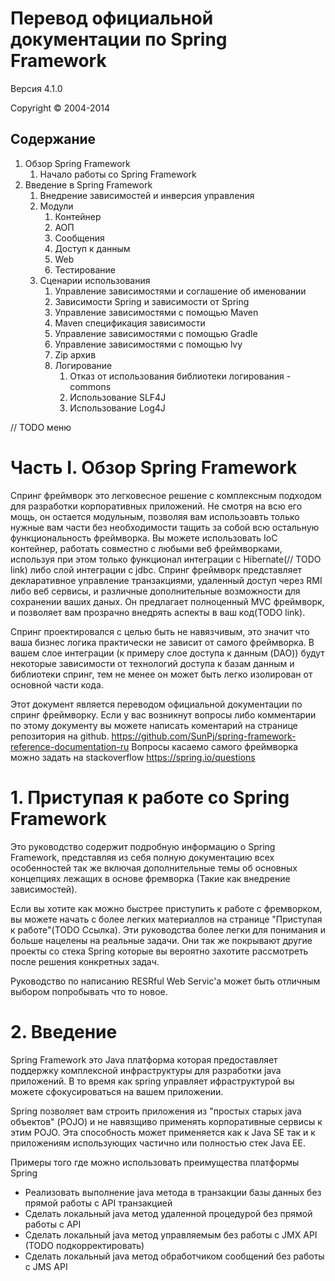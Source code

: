 Перевод официальной документации по Spring Framework
=========

Версия 4.1.0

Copyright © 2004-2014

Содержание
----

1. Обзор Spring Framework
    1. Начало работы со Spring Framework
2. Введение в Spring Framework
    1. Внедрение зависимостей и инверсия управления
    2. Модули
        1. Контейнер
        2. АОП
        3. Сообщения
        4. Доступ к данным
        5. Web
        6. Тестирование
    3. Сценарии использования
        1. Управление зависимостями и соглашение об именовании
        2. Зависимости Spring и зависимости от Spring
        3. Управление зависимостями с помощью Maven
        4. Maven спецификация зависимости
        5. Управление зависимостями с помощью Gradle
        6. Управление зависимостями с помощью lvy
        7. Zip архив
        8. Логирование
            1. Отказ от использования библиотеки логирования - commons 
            2. Использование     SLF4J
            3. Использование Log4J
    
// TODO меню

# Часть I. Обзор Spring Framework

  Спринг фреймворк это легковесное решение с комплексным подходом для разработки корпоративных приложений. Не смотря на всю его мощь, он остается модульным, позволяя вам использоавть только нужные вам части без необходимости тащить за собой всю остальную функциональность фреймворка. Вы можете использовать IoC контейнер, работать совместно с любыми веб фреймворками, используя при этом только функционал интеграции с Hibernate(// TODO link) либо слой интеграции с jdbc. Спринг фреймворк представляет декларативное управление транзакциями, удаленный доступ через RMI либо веб сервисы, и различные дополнительные возможности для сохранении ваших даных. Он предлагает полноценный MVC фреймворк, и позволяет вам прозрачно внедрять аспекты в ваш код(TODO link).

  Спринг проектировался с целью быть не навязчивым, это значит что ваша бизнес логика практически не зависит от самого фреймворка. В вашем слое интеграции (к примеру слое доступа к данным (DAO)) будут некоторые зависимости от технологий доступа к базам данным и библиотеки спринг, тем не менее он может быть легко изолирован от основной части кода.

  Этот документ является переводом официальной документации по спринг фреймворку. Если у вас возникнут вопросы либо комментарии по этому документу вы можете написать коментарий на странице репозитория на github. https://github.com/SunPj/spring-framework-reference-documentation-ru Вопросы касаемо самого фреймворка можно задать на stackoverflow https://spring.io/questions


# 1. Приступая к работе со Spring Framework

Это руководство содержит подробную информацию о Spring Framework, представляя из себя полную документацию всех особенностей так же включая дополнительные темы об основных концепциях лежащих в основе фремворка (Такие как внедрение зависимостей).

Если вы хотите как можно быстрее приступить к работе с фремворком, вы можете начать с более легких материаллов на странице "Приступая к работе"(TODO Ссылка). Эти руководства более легки для понимания и больше нацелены на реальные задачи. Они так же покрывают другие проекты со стека Spring которые вы вероятно захотите рассмотреть после решения конкретных задач.

Руководство по написанию RESRful Web Servic'а может быть отличным выбором попробывать что то новое.

# 2. Введение
Spring Framework это Java платформа которая предоставляет поддержку комплексной инфраструктуры для разработки java приложений. В то время как spring управляет ифраструктурой вы можете сфокусироваться на вашем приложении.

Spring позволяет вам строить приложения из "простых старых java объектов" (POJO) и не навязщиво применять корпоративные сервисы к этим POJO. Эта способность может применяется как к Java SE так и к приложениям использующих частично или полностью стек Java EE.

Примеры того где можно использовать преимущества платформы Spring
* Реализовать выполнение java метода в транзакции базы данных без прямой работы с API транзакцией
* Сделать локальный java метод удаленной процедурой без прямой работы с API 
* Сделать локальный java метод управляемым без работы с JMX API
(TODO подкорректировать)
* Сделать локальный java метод обработчиком сообщений без работы с JMS API